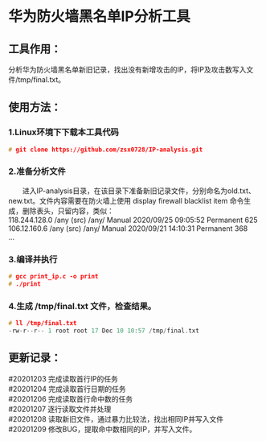 # 华为防火墙黑名单IP分析工具

## 工具作用：
分析华为防火墙黑名单新旧记录，找出没有新增攻击的IP，将IP及攻击数写入文件/tmp/final.txt。
## 使用方法：
### 1.Linux环境下下载本工具代码
```c
# git clone https://github.com/zsx0728/IP-analysis.git
```
### 2.准备分析文件
&ensp;&ensp;&ensp;&ensp;进入IP-analysis目录，在该目录下准备新旧记录文件，分别命名为old.txt、new.txt。文件内容需要在防火墙上使用 display firewall blacklist item 命令生成，删除表头，只留内容，类似：<br>
 118.244.128.0 /any (src) /any/                               Manual               2020/09/25 09:05:52    Permanent 625               
 106.12.160.6 /any (src) /any/                                Manual               2020/09/21 14:10:31    Permanent 368               
 ...
### 3.编译并执行
```c
# gcc print_ip.c -o print
# ./print
```
### 4.生成 /tmp/final.txt 文件，检查结果。
```c
# ll /tmp/final.txt
-rw-r--r-- 1 root root 17 Dec 10 10:57 /tmp/final.txt
```

## 更新记录：
#20201203 完成读取首行IP的任务<br>
#20201204 完成读取首行日期的任务<br>
#20201206 完成读取首行命中数的任务<br>
#20201207 逐行读取文件并处理<br>
#20201208 读取新旧文件，通过暴力比较法，找出相同IP并写入文件<br>
#20201209 修改BUG，提取命中数相同的IP，并写入文件。
